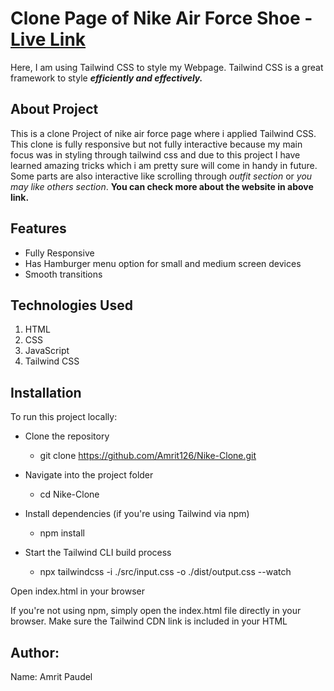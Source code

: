 # Clone Page of Nike Air Force Shoe - [Live Link](https://nike-clone-lyart-iota.vercel.app/)
Here, I am using Tailwind CSS to style my Webpage. Tailwind CSS is a great framework to style ***efficiently and effectively.***

## About Project
This is a clone Project of nike air force page where i applied Tailwind CSS. This clone is fully responsive but not fully interactive because my main focus was in styling through tailwind css and due to this project I have learned amazing tricks which i am pretty sure will come in handy in future. Some parts are also interactive like scrolling through *outfit section* or *you may like others section*. **You can check more about the website in above link.**

## Features
- Fully Responsive
- Has Hamburger menu option for small and medium screen devices
- Smooth transitions 

## Technologies Used
1. HTML
2. CSS
3. JavaScript
4. Tailwind CSS

## Installation 
To run this project locally:
- Clone the repository
    - git clone https://github.com/Amrit126/Nike-Clone.git
- Navigate into the project folder
    - cd Nike-Clone

- Install dependencies (if you're using Tailwind via npm)
    - npm install

- Start the Tailwind CLI build process
    - npx tailwindcss -i ./src/input.css -o ./dist/output.css --watch

Open index.html in your browser

If you're not using npm, simply open the index.html file directly in your browser. Make sure the Tailwind CDN link is included in your HTML

## Author:
Name: Amrit Paudel